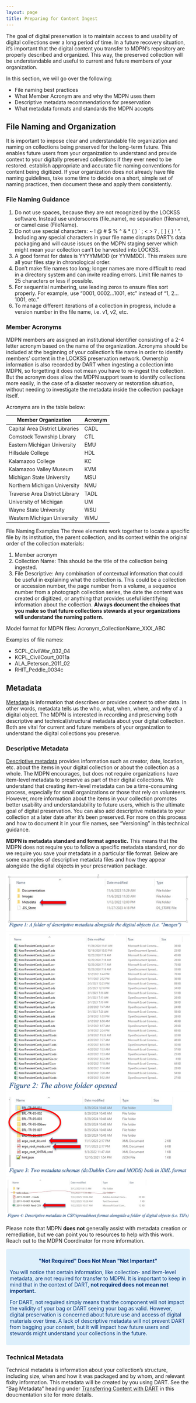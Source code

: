 ```yaml
---
layout: page
title: Preparing for Content Ingest
--- 
```


The goal of digital preservation is to maintain access to and usability of digital collections over a long period of time. In a future recovery situation, it’s important that the digital content you transfer to MDPN’s repository are properly described and organized. This way, the preserved collection will be understandable and useful to current and future members of your organization.

In this section, we will go over the following: 
- File naming best practices
- What Member Acronym are and why the MDPN uses them
- Descriptive metadata recommendations for preservation
- What metadata formats and standards the MDPN accepts

## File Naming and Organization

It is important to impose clear and understandable file organization and naming on collections being preserved for the long-term future. This enables future users from your organization to understand and provide context to your digitally preserved collections if they ever need to be restored. establish appropriate and accurate file naming conventions for content being
digitized. If your organization does not already have file naming guidelines, take some time to decide on a short, simple set of naming practices, then document these and apply them
consistently. 

### File Naming Guidance
1.	Do not use spaces, because they are not recognized by the LOCKSS software. Instead use underscores (file_name), no separation (filename), or camel case (FileName).
2.	Do not use special characters: ~ ! @ # $ % ^ & * ( ) ` ; < > ? , [ ] { } ‘ “. Including any special characters in your file name disrupts DART’s data packaging and will cause issues on the MDPN staging server which might mean your collection can’t be harvested into LOCKSS.
3.	A good format for dates is YYYYMMDD (or YYMMDD). This makes sure all your files stay in chronological order.
4.	Don’t make file names too long; longer names are more difficult to read in a directory system and can invite reading errors. Limit file names to 25 characters or less if possible.
5.	For sequential numbering, use leading zeros to ensure files sort properly. For example, use “0001, 0002…1001, etc” instead of “1, 2…1001, etc.” 
6.	To manage different iterations of a collection in progress, include a version number in the file name, i.e. v1, v2, etc.

### Member Acronyms
MDPN members are assigned an institutional identifier consisting of a 2-4 letter acronym
based on the name of the organization. Acronyms should be included at the beginning of your collection’s file name in order to identify members’ content in the LOCKSS preservation network. Ownership information is also recorded by DART when ingesting a collection into MDPN, so forgetting it does not mean you have to re-ingest the collection. But the acronym does allow the MDPN support team to identify collections more easily, in the case of a disaster recovery or restoration situation, without needing to investigate the metadata inside the collection package itself. 

Acronyms are in the table below:

| Member Organization | Acronym |
| ------------- | ---------- |
| Capital Area District Libraries  |	CADL |
| Comstock Township Library  |	CTL |
| Eastern Michigan University  |	EMU |
| Hillsdale College  |	HDL |
| Kalamazoo College  |	KC |
| Kalamazoo Valley Museum  |	KVM |
| Michigan State University  |	MSU |
| Northern Michigan University  |	NMU |
| Traverse Area District Library  |	TADL |
| University of Michigan  |	UM |
| Wayne State University  |	WSU |
| Western Michigan University  |	WMU |

File Naming Examples
The three elements work together to locate a specific file by its institution, the parent collection, and its context within the original order of the collection materials:
1. Member acronym
2. Collection Name: This should be the title of the collection being ingested.
3. File Descriptive: Any combination of contextual information that could be useful in explaining what the collection is. This could be a collection or accession number, the page number from a volume, a sequence number from a photograph collection series, the date the content was created or digitized, or anything that provides useful identifying information about the collection. **Always document the choices that you make so that future collections stewards at your organizations will understand the naming pattern.**

Model format for MDPN files:
Acronym_CollectionName_XXX_ABC

Examples of file names:
- SCPL_CivilWar_032_04
- KCPL_CivilCourt_0011a
- ALA_Peterson_2011_02
- RHIT_Peddle_0034c

## Metadata
[Metadata](https://dictionary.archivists.org/entry/metadata.html) is information that describes or provides context to other data. In other words, metadata tells us the who, what, when, where, and why of a digital object. The MDPN is interested in recording and preserving both descriptive and technical/structural metadata about your digital collection. Both are vital for current and future members of your organization to understand the digital collections you preserve.

### Descriptive Metadata
[Descriptive metadata](https://dictionary.archivists.org/entry/descriptive-metadata.html) provides information such as creator, date, location, etc. about the items in your digital collection or about the collection as a whole. The MDPN encourages, but does not require organizations have item-level metadata to preserve as part of their digital collections. We understand that creating item-level metadata can be a time-consuming process, especially for small organizations or those that rely on volunteers. However, more information about the items in your collection promotes better usability and understandability to future users, which is the ultimate goal of digital preservation. You can also add descriptive metadata to your collection at a later date after it’s been preserved. For more on this process and how to document it in your file names, see “Versioning” in this technical guidance. 

**MDPN is metadata standard and format agnostic.** This means that the MDPN does not require you to follow a specific metadata standard, nor do we require you save your metadata in a particular file format. Below are some examples of descriptive metadata files and how they appear alongside the digital objects in your preservation package.

![Metadata Folder in a Collection](./assets/images/Metadata_Example_1.png)
![Metadata Folder Expanded](./assets/images/Metadata_Example_2.png)
![Metadata in XML](./assets/images/Metadata_Example_3.png)
![Metadata in CSV](./assets/images/Metadata_Example_4.png)


Please note that MDPN **does not** generally assist with metadata creation or remediation, but we can point you to resources to help with this work. Reach out to the MDPN Coordinator for more information. 


<div class="warning" style='background-color:#ddeffb; color:rgb(3, 47, 117); border-left: solidrgb(42, 11, 241) 4px; border-radius: 4px; padding:0.7em;'>
<span>
<p style='margin-top:1em; text-align:center'>
<b> "Not Required" Does Not Mean "Not Important" </b></p>

You will notice that certain information, like collection- and item-level metadata, are not required for transfer to MDPN. It is important to keep in mind that in the context of DART, **not required does not mean not important.** 

For DART, not required simply means that the component will not impact the validity of your bag or DART seeing your bag as valid. However, digital preservation is concerned about future use and access of digital materials over time. A lack of descriptive metadata will not prevent DART from bagging your content, but it will impact how future users and stewards might understand your collections in the future. </p>
</span>
</div>

### Technical Metadata

Technical metadata is information about your collection’s structure, including size, when and how it was packaged and by whom, and relevant fixity information. This metadata will be created by you using DART. See the “Bag Metadata” heading under [Transferring Content with DART](https://midpn.github.io/public-documentation/transferring-content-with-dart.html) in this doucmentation site for more details. 

